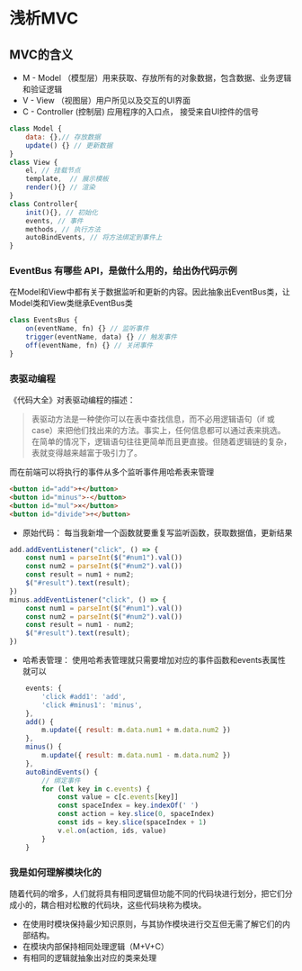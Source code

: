 # 浅析MVC

## MVC的含义
* M - Model （模型层）用来获取、存放所有的对象数据，包含数据、业务逻辑和验证逻辑
* V - View  （视图层）用户所见以及交互的UI界面
* C - Controller (控制层) 应用程序的入口点， 接受来自UI控件的信号
```js
class Model {
    data: {},// 存放数据
    update() {} // 更新数据
}
class View {
    el, // 挂载节点
    template,  // 展示模板
    render(){} // 渲染
}
class Controller{
    init(){}, // 初始化
    events, // 事件
    methods, // 执行方法
    autoBindEvents, // 将方法绑定到事件上
}
```
### EventBus 有哪些 API，是做什么用的，给出伪代码示例
在Model和View中都有关于数据监听和更新的内容。因此抽象出EventBus类，让Model类和View类继承EventBus类
```js
class EventsBus {
    on(eventName, fn) {} // 监听事件
    trigger(eventName, data) {} // 触发事件
    off(eventName, fn) {} // 关闭事件
}
```
### 表驱动编程
《代码大全》对表驱动编程的描述：

>表驱动方法是一种使你可以在表中查找信息，而不必用逻辑语句（if 或 case）来把他们找出来的方法。事实上，任何信息都可以通过表来挑选。在简单的情况下，逻辑语句往往更简单而且更直接。但随着逻辑链的复杂，表就变得越来越富于吸引力了。

而在前端可以将执行的事件从多个监听事件用哈希表来管理
```html
<button id="add">+</button>
<button id="minus">-</button>
<button id="mul">×</button>
<button id="divide">÷</button>
```
* 原始代码：
每当我新增一个函数就要重复写监听函数，获取数据值，更新结果
```js
add.addEventListener("click", () => {
    const num1 = parseInt($("#num1").val())
    const num2 = parseInt($("#num2").val())
    const result = num1 + num2;
    $("#result").text(result);
})
minus.addEventListener("click", () => {
    const num1 = parseInt($("#num1").val())
    const num2 = parseInt($("#num2").val())
    const result = num1 - num2;
    $("#result").text(result);
})
```
* 哈希表管理：
使用哈希表管理就只需要增加对应的事件函数和events表属性就可以
```js
    events: {
        'click #add1': 'add',
        'click #minus1': 'minus',
    },
    add() {
        m.update({ result: m.data.num1 + m.data.num2 })
    },
    minus() {
        m.update({ result: m.data.num1 - m.data.num2 })
    },
    autoBindEvents() {
        // 绑定事件
        for (let key in c.events) {
            const value = c[c.events[key]]
            const spaceIndex = key.indexOf(' ')
            const action = key.slice(0, spaceIndex)
            const ids = key.slice(spaceIndex + 1)
            v.el.on(action, ids, value)
        }
    }
```

### 我是如何理解模块化的
随着代码的增多，人们就将具有相同逻辑但功能不同的代码块进行划分，把它们分成小的，耦合相对松散的代码块，这些代码块称为模块。

* 在使用时模块保持最少知识原则，与其协作模块进行交互但无需了解它们的内部结构。
* 在模块内部保持相同处理逻辑（M+V+C）
* 有相同的逻辑就抽象出对应的类来处理
